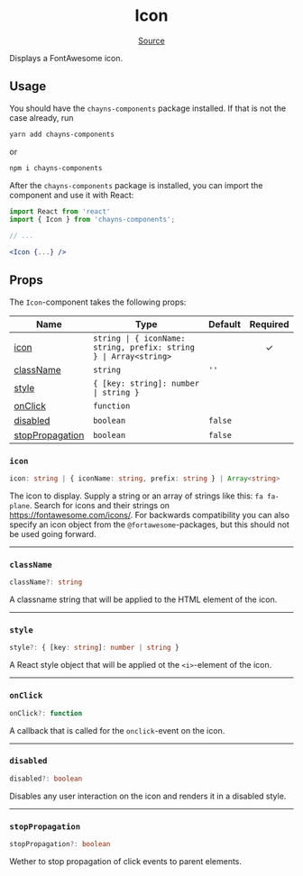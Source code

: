 <h1 align="center">Icon</h1>

<p align="center">
    <a href="src/react-chayns-icon/component/Icon.jsx">Source</a>
</p>

Displays a FontAwesome icon.

## Usage

You should have the `chayns-components` package installed. If that is not the
case already, run

```bash
yarn add chayns-components
```

or

```bash
npm i chayns-components
```

After the `chayns-components` package is installed, you can import the component
and use it with React:

```jsx
import React from 'react'
import { Icon } from 'chayns-components';

// ...

<Icon {...} />
```

## Props

The `Icon`-component takes the following props:

| Name                                | Type                                                              | Default | Required |
| ----------------------------------- | ----------------------------------------------------------------- | ------- | :------: |
| [icon](#icon)                       | `string \| { iconName: string, prefix: string } \| Array<string>` |         |    ✓     |
| [className](#classname)             | `string`                                                          | `''`    |          |
| [style](#style)                     | `{ [key: string]: number \| string }`                             |         |          |
| [onClick](#onclick)                 | `function`                                                        |         |          |
| [disabled](#disabled)               | `boolean`                                                         | `false` |          |
| [stopPropagation](#stoppropagation) | `boolean`                                                         | `false` |          |

### `icon`

```ts
icon: string | { iconName: string, prefix: string } | Array<string>
```

The icon to display. Supply a string or an array of strings like this:
`fa fa-plane`. Search for icons and their strings on
https://fontawesome.com/icons/. For backwards compatibility you can also specify
an icon object from the `@fortawesome`-packages, but this should not be used
going forward.

---

### `className`

```ts
className?: string
```

A classname string that will be applied to the HTML element of the icon.

---

### `style`

```ts
style?: { [key: string]: number | string }
```

A React style object that will be applied ot the `<i>`-element of the icon.

---

### `onClick`

```ts
onClick?: function
```

A callback that is called for the `onclick`-event on the icon.

---

### `disabled`

```ts
disabled?: boolean
```

Disables any user interaction on the icon and renders it in a disabled style.

---

### `stopPropagation`

```ts
stopPropagation?: boolean
```

Wether to stop propagation of click events to parent elements.
